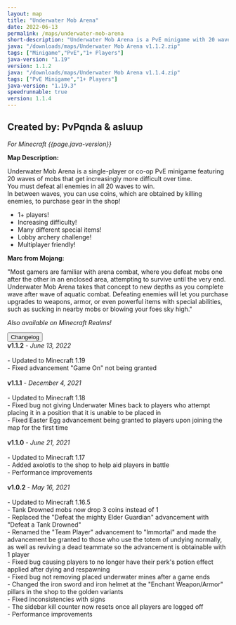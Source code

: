 ```yaml
---
layout: map
title: "Underwater Mob Arena"
date: 2022-06-13
permalink: /maps/underwater-mob-arena
short-description: "Underwater Mob Arena is a PvE minigame with 20 waves of mobs to defeat alone, or with friends!"
java: "/downloads/maps/Underwater Mob Arena v1.1.2.zip"
tags: ["Minigame","PvE","1+ Players"]
java-version: "1.19"
version: 1.1.2
java: "/downloads/maps/Underwater Mob Arena v1.1.4.zip"
tags: ["PvE Minigame","1+ Players"]
java-version: "1.19.3"
speedrunnable: true
version: 1.1.4
---
```

Created by: PvPqnda & asluup
-
*For Minecraft {{page.java-version}}*

**Map Description:**

Underwater Mob Arena is a single-player or co-op PvE minigame featuring 20 waves of mobs that get increasingly more difficult over time.<br>
You must defeat all enemies in all 20 waves to win.<br>
In between waves, you can use coins, which are obtained by killing enemies, to purchase gear in the shop!

- 1+ players!
- Increasing difficulty!
- Many different special items!
- Lobby archery challenge!
- Multiplayer friendly!

**Marc from Mojang:**

"Most gamers are familiar with arena combat, where you defeat mobs one after the other in an enclosed area, attempting to survive until the very end. Underwater Mob Arena takes that concept to new depths as you complete wave after wave of aquatic combat. Defeating enemies will let you purchase upgrades to weapons, armor, or even powerful items with special abilities, such as sucking in nearby mobs or blowing your foes sky high."

*Also available on Minecraft Realms!*

<div id="accordion">
  <div class="card">
        <button class="card-header mb-0 btn btn-link text-decoration-none" data-toggle="collapse" data-target="#changelog" aria-expanded="false" aria-controls="changelog" id="changelogBtn">
           Changelog
        </button>
</div>

<div id="changelog" class="collapse" aria-labelledby="changelogBtn" data-parent="#accordion">
      <div class="card-body">
<b>v1.1.2</b> - <em>June 13, 2022</em><br>
<br>
- Updated to Minecraft 1.19<br>
- Fixed advancement "Game On" not being granted<br>
<br>
<b>v1.1.1</b> - <em>December 4, 2021</em><br>
<br>
- Updated to Minecraft 1.18<br>
- Fixed bug not giving Underwater Mines back to players who attempt placing it in a position that it is unable to be placed in<br>
- Fixed Easter Egg advancement being granted to players upon joining the map for the first time<br>
<br>
<b>v1.1.0</b> - <em>June 21, 2021</em><br>
<br>
- Updated to Minecraft 1.17<br>
- Added axolotls to the shop to help aid players in battle<br>
- Performance improvements<br>
<br>
<b>v1.0.2</b> - <em>May 16, 2021</em><br>
<br>
- Updated to Minecraft 1.16.5<br>
- Tank Drowned mobs now drop 3 coins instead of 1<br>
- Replaced the "Defeat the mighty Elder Guardian" advancement with "Defeat a Tank Drowned"<br>
- Renamed the "Team Player" advancement to "Immortal" and made the advancement be granted to those who use the totem of undying normally, as well as reviving a dead teammate so the advancement is obtainable with 1 player<br>
- Fixed bug causing players to no longer have their perk's potion effect applied after dying and respawning<br>
- Fixed bug not removing placed underwater mines after a game ends<br>
- Changed the iron sword and iron helmet at the "Enchant Weapon/Armor" pillars in the shop to the golden variants<br>
- Fixed inconsistencies with signs<br>
- The sidebar kill counter now resets once all players are logged off<br>
- Performance improvements<br>
      </div>
    </div>
  </div>